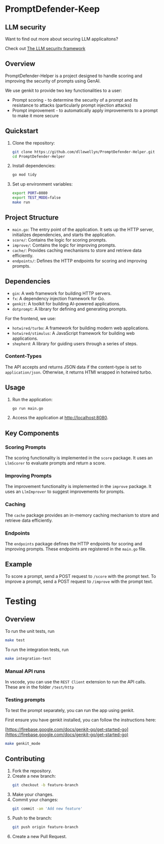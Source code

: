 # PromptDefender-Keep

## LLM security

Want to find out more about securing LLM applicaitons?

Check out  [The LLM security framework](https://llmsecurity.safetorun.com/)

## Overview

PromptDefender-Helper is a project designed to handle scoring and improving the security of prompts using GenAI.

We use genkit to provide two key functionalities to a user:

* Prompt scoring - to determine the security of a prompt and its resistance to attacks (particularly prompt injection
  attacks)
* Prompt improvement - to automatically apply improvements to a prompt to make it more secure

## Quickstart

1. Clone the repository:
    ```sh
    git clone https://github.com/dllewellyn/PromptDefender-Helper.git
    cd PromptDefender-Helper
    ```
2. Install dependencies:
    ```sh
    go mod tidy
    ```
3. Set up environment variables:
    ```sh
    export PORT=8080
    export TEST_MODE=false
   make run 
    ```
   
## Project Structure

- `main.go`: The entry point of the application. It sets up the HTTP server, initializes dependencies, and starts the
  application.
- `score/`: Contains the logic for scoring prompts.
- `improve/`: Contains the logic for improving prompts.
- `cache/`: Provides caching mechanisms to store and retrieve data efficiently.
- `endpoints/`: Defines the HTTP endpoints for scoring and improving prompts.

## Dependencies

- `gin`: A web framework for building HTTP servers.
- `fx`: A dependency injection framework for Go.
- `genkit`: A toolkit for building AI-powered applications.
- `dotprompt`: A library for defining and generating prompts.

For the frontend, we use:

- `hotwired/turbo`: A framework for building modern web applications.
- `hotwired/stimulus`: A JavaScript framework for building web applications.
- `shepherd`: A library for guiding users through a series of steps.

### Content-Types 

The API accepts and returns JSON data if the content-type is set to `application/json`. Otherwise, it returns HTMl wrapped in 
hotwired turbo.

## Usage

1. Run the application:
    ```sh
    go run main.go
    ```
2. Access the application at [http://localhost:8080](http://localhost:8080).

## Key Components

### Scoring Prompts

The scoring functionality is implemented in the `score` package. It uses an `LlmScorer` to evaluate prompts and return a
score.

### Improving Prompts

The improvement functionality is implemented in the `improve` package. It uses an `LlmImprover` to suggest improvements
for prompts.

### Caching

The `cache` package provides an in-memory caching mechanism to store and retrieve data efficiently.

### Endpoints

The `endpoints` package defines the HTTP endpoints for scoring and improving prompts. These endpoints are registered in
the `main.go` file.

## Example

To score a prompt, send a POST request to `/score` with the prompt text. To improve a prompt, send a POST request to
`/improve` with the prompt text.

# Testing

## Overview

To run the unit tests, run

```sh 
make test 
```

To run the integration tests, run

```sh
make integration-test
```

### Manual API runs

In vscode, you can use the `REST Client` extension to run the API calls. These are in the folder `/test/http`

### Testing prompts

To test the prompt separately, you can run the app using genkit.

First ensure you have genkit installed, you can follow the instructions here:

[https://firebase.google.com/docs/genkit-go/get-started-go](https://firebase.google.com/docs/genkit-go/get-started-go)

```sh
make genkit_mode
```

## Contributing

1. Fork the repository.
2. Create a new branch:
    ```sh
    git checkout -b feature-branch
    ```
3. Make your changes.
4. Commit your changes:
    ```sh
    git commit -am 'Add new feature'
    ```
5. Push to the branch:
    ```sh
    git push origin feature-branch
    ```
6. Create a new Pull Request.